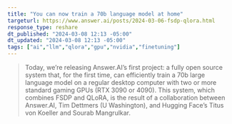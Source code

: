 ```yaml
---
title: "You can now train a 70b language model at home"
targeturl: https://www.answer.ai/posts/2024-03-06-fsdp-qlora.html
response_type: reshare
dt_published: "2024-03-08 12:13 -05:00"
dt_updated: "2024-03-08 12:13 -05:00"
tags: ["ai","llm","qlora","gpu","nvidia","finetuning"]
---
```


> Today, we’re releasing Answer.AI’s first project: a fully open source system that, for the first time, can efficiently train a 70b large language model on a regular desktop computer with two or more standard gaming GPUs (RTX 3090 or 4090). This system, which combines FSDP and QLoRA, is the result of a collaboration between Answer.AI, Tim Dettmers (U Washington), and Hugging Face’s Titus von Koeller and Sourab Mangrulkar.